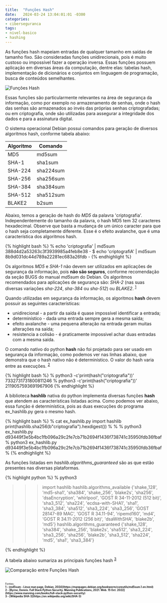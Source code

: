 ```yaml
---
title:  "Funções Hash"
date:   2024-03-24 13:04:01:01 -0300
categories: 
- ciberseguranca
tags: 
- nivel-basico 
- hashing
---
```


As funções hash mapeiam entradas de qualquer tamanho em saídas de tamanho fixo. São consideradas funções unidirecionais, pois é muito custoso ou impossível fazer a operação inversa. Essas funções possuem aplicação em diversas áreas da computação, dentre elas: tabelas hash, implementação de dicionários e conjuntos em linguagem de programação, busca de conteúdos semelhantes.

![Funções Hash](/blog/assets/images/hash_function.jpeg)

Essas funções são particularmente relevantes na área de segurança da informação, como por exemplo no armazenamento de senhas, onde o hash das senhas são armazenados ao invés das próprias senhas criptografadas; ou em criptografia, onde são utilizadas para assegurar a integridade dos dados e para a assinatura digital. 

O sistema operacional Debian possui comandos para geração de diversos algoritmos hash, conforme tabela abaixo:

| Algoritmo  | Comando   | 
|------------|-----------|
| MD5        | md5sum    |   
| SHA-1      | sha1sum   |   
| SHA-224    | sha224sum |   
| SHA-256    | sha256sum |      
| SHA-384    | sha384sum |  
| SHA-512    | sha512sum |
| BLAKE2     | b2sum     |  

Abaixo, temos a geração de hash do *MD5* da palavra 'criptografia'. Independentemente do tamanho da palavra, o hash MD5 tem 32 caracteres hexadecimal. Observe que basta a mudança de um único caracter para que o hash seja completamente diferente. Esse é o efeito avalanche, que é uma característica dos algoritmos hash. 

{% highlight bash %}
% echo 'criptografia' | md5sum
388d4d2a53263c3f3939985a4feb8e38  -
$ echo 'criptografiA' | md5sum
8b9d031dc44d789a22281ec683a26fdb  -
{% endhighlight %}

Os algoritmos *MD5* e *SHA-1* não devem ser utilizados em aplicações de segurança da informação, pois **não são seguros**, conforme recomendação da seção BUGS do manual *md5sum* do Debian. Os algoritmos recomendados para aplicações de segurança são: *SHA-2* (nas suas diversas variações *sha-224*, *sha-384* ou *sha-512*) ou *BLAKE2*. <sup id="a1">[1](#f1)</sup>

Quando utilizadas em segurança da informação, os algoritmos **hash** devem possuir as seguintes características:
- unidirecional - a partir da saída é quase impossível identificar a entrada; 
- determinístico - dada uma entrada sempre gera a mesma saída;
- efeito avalanche - uma pequena alteração na entrada geram muitas alterações na saída;
- resistencia a colisão - é praticamente impossivel achar duas entradas com a mesma saída.

O comando nativo do python **hash** não foi projetado para ser usado em segurança da informação, como podemos ver nas linhas abaixo, que demonstra que o hash nativo não é determinístico. O valor do hash varia entre as execuções. <sup id="a2">[2](#f2)</sup>

{% highlight bash %}
% python3 -c'print(hash("criptografia"))'
7332731731800811246
% python3 -c'print(hash("criptografia"))'
2119057593691967906 
{% endhighlight %}

A biblioteca **hashlib** nativa do python implementa diversas funções **hash** que atendem as características listadas acima. Como podemos ver abaixo, essa função é determinística, pois as duas execuções do programa ex_hashlib.py gera o mesmo hash. 

{% highlight bash %}
% cat ex_hashlib.py 
import hashlib
print(hashlib.sha256(b"criptografia").hexdigest())
%
%
% python3 ex_hashlib.py
d93449f3e5b4bc1fb096a29c2fe7cb71b2694f1436f738741c35950fdb36fbaf
% python3 ex_hashlib.py
d93449f3e5b4bc1fb096a29c2fe7cb71b2694f1436f738741c35950fdb36fbaf
% 
{% endhighlight %}

As funções listadas em *hashlib.algorithms_guaranteed* são as que estão presentes nas diversas plataformas.

{% highlight python %}
% python3
>>> import hashlib
>>> hashlib.algorithms_available
{'shake_128', 'md5-sha1', 'sha384', 'shake_256', 'blake2s', 'sha256', 'dsaEncryption', 'whirlpool', 'GOST R 34-11-2012 (512 bit)', 'sha3_512', 'sha224', 'ecdsa-with-SHA1', 'sha1', 'sha3_384', 'sha512', 'sha3_224', 'sha3_256', 'GOST 28147-89 MAC', 'GOST R 34.11-94', 'ripemd160', 'md4', 'GOST R 34.11-2012 (256 bit)', 'dsaWithSHA', 'blake2b', 'md5'}
>>> hashlib.algorithms_guaranteed
{'shake_128', 'sha384', 'shake_256', 'blake2s', 'sha512', 'sha3_224', 'sha3_256', 'sha256', 'blake2b', 'sha3_512', 'sha224', 'md5', 'sha1', 'sha3_384'}
>>> 
{% endhighlight %}

A tabela abaixo sumariza as principais funções hash <sup id="a3">[3](#f3)</sup>

![Comparação entre Funções Hash](/blog/assets/images/Comparacao_Hash_Functions.png) 

<br>
<span style="font-size: 0.6em;">Fontes:<br>
<b id="f1">1 - [md5sum - Linux man page, Debian, 2024](https://manpages.debian.org/bookworm/coreutils/md5sum.1.en.html)</b> <br>
<b id="f2">2 - [Byrne, Dennis. Full Stack Python Security. Manning Publications, 2021. Web. 15 Oct. 2022](https://www.manning.com/books/full-stack-python-security)</b><br>
<b id="f3">3 - [Wikipedia SHA-3](https://en.wikipedia.org/wiki/SHA-3)</b>
<span>